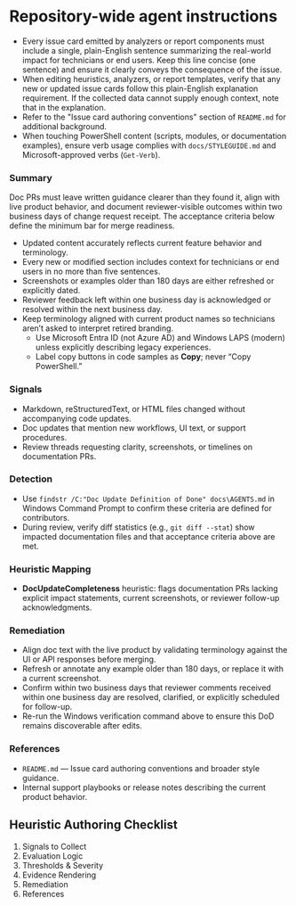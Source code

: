 # Repository-wide agent instructions

- Every issue card emitted by analyzers or report components must include a single, plain-English sentence summarizing the real-world impact for technicians or end users. Keep this line concise (one sentence) and ensure it clearly conveys the consequence of the issue.
- When editing heuristics, analyzers, or report templates, verify that any new or updated issue cards follow this plain-English explanation requirement. If the collected data cannot supply enough context, note that in the explanation.
- Refer to the "Issue card authoring conventions" section of `README.md` for additional background.
- When touching PowerShell content (scripts, modules, or documentation examples), ensure verb usage complies with `docs/STYLEGUIDE.md` and Microsoft-approved verbs (`Get-Verb`).

### Summary
Doc PRs must leave written guidance clearer than they found it, align with live product behavior, and document reviewer-visible outcomes within two business days of change request receipt. The acceptance criteria below define the minimum bar for merge readiness.

- Updated content accurately reflects current feature behavior and terminology.
- Every new or modified section includes context for technicians or end users in no more than five sentences.
- Screenshots or examples older than 180 days are either refreshed or explicitly dated.
- Reviewer feedback left within one business day is acknowledged or resolved within the next business day.
- Keep terminology aligned with current product names so technicians aren’t asked to interpret retired branding.
  - Use Microsoft Entra ID (not Azure AD) and Windows LAPS (modern) unless explicitly describing legacy experiences.
  - Label copy buttons in code samples as **Copy**; never “Copy PowerShell.”

### Signals
- Markdown, reStructuredText, or HTML files changed without accompanying code updates.
- Doc updates that mention new workflows, UI text, or support procedures.
- Review threads requesting clarity, screenshots, or timelines on documentation PRs.

### Detection
- Use `findstr /C:"Doc Update Definition of Done" docs\AGENTS.md` in Windows Command Prompt to confirm these criteria are defined for contributors.
- During review, verify diff statistics (e.g., `git diff --stat`) show impacted documentation files and that acceptance criteria above are met.

### Heuristic Mapping
- **DocUpdateCompleteness** heuristic: flags documentation PRs lacking explicit impact statements, current screenshots, or reviewer follow-up acknowledgments.

### Remediation
- Align doc text with the live product by validating terminology against the UI or API responses before merging.
- Refresh or annotate any example older than 180 days, or replace it with a current screenshot.
- Confirm within two business days that reviewer comments received within one business day are resolved, clarified, or explicitly scheduled for follow-up.
- Re-run the Windows verification command above to ensure this DoD remains discoverable after edits.

### References
- `README.md` — Issue card authoring conventions and broader style guidance.
- Internal support playbooks or release notes describing the current product behavior.

## Heuristic Authoring Checklist
1) Signals to Collect
2) Evaluation Logic
3) Thresholds & Severity
4) Evidence Rendering
5) Remediation
6) References

